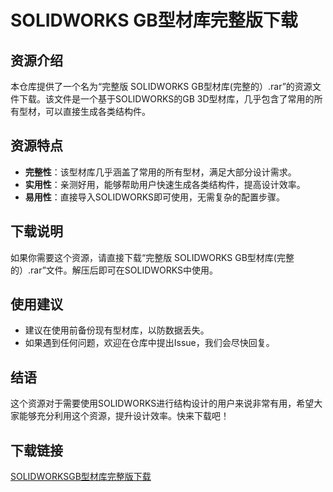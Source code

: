 # SOLIDWORKS GB型材库完整版下载

## 资源介绍

本仓库提供了一个名为“完整版 SOLIDWORKS GB型材库(完整的）.rar”的资源文件下载。该文件是一个基于SOLIDWORKS的GB 3D型材库，几乎包含了常用的所有型材，可以直接生成各类结构件。

## 资源特点

- **完整性**：该型材库几乎涵盖了常用的所有型材，满足大部分设计需求。
- **实用性**：亲测好用，能够帮助用户快速生成各类结构件，提高设计效率。
- **易用性**：直接导入SOLIDWORKS即可使用，无需复杂的配置步骤。

## 下载说明

如果你需要这个资源，请直接下载“完整版 SOLIDWORKS GB型材库(完整的）.rar”文件。解压后即可在SOLIDWORKS中使用。

## 使用建议

- 建议在使用前备份现有型材库，以防数据丢失。
- 如果遇到任何问题，欢迎在仓库中提出Issue，我们会尽快回复。

## 结语

这个资源对于需要使用SOLIDWORKS进行结构设计的用户来说非常有用，希望大家能够充分利用这个资源，提升设计效率。快来下载吧！

## 下载链接

[SOLIDWORKSGB型材库完整版下载](https://pan.quark.cn/s/1e895b3c39f9)